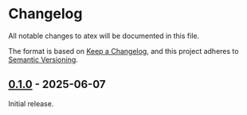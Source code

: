 # Changelog

All notable changes to atex will be documented in this file.

The format is based on [Keep a Changelog](https://keepachangelog.com/en/1.0.0/),
and this project adheres to
[Semantic Versioning](https://semver.org/spec/v2.0.0.html).

## [0.1.0] - 2025-06-07

Initial release.

[unreleased]: https://github.com/cometsh/atex/compare/v0.1.0...HEAD
[0.1.0]: https://github.com/cometsh/atex/releases/tag/v0.1.0
